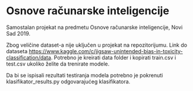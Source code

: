 # Osnove računarske inteligencije
Samostalan projekat na predmetu Osnove računarske inteligencije, Novi Sad 2019.

Zbog veličine dataset-a nije uključen u projekat na repozitorijumu. Link do dataseta https://www.kaggle.com/c/jigsaw-unintended-bias-in-toxicity-classification/data. Potrebno je kreirati data folder i kopirati train.csv i test.csv ukoliko želite da trenirate modele.

Da bi se ispisali rezultati testiranja modela potrebno je pokrenuti klasifikator_results.py odgovarajućeg klasifikatora.

